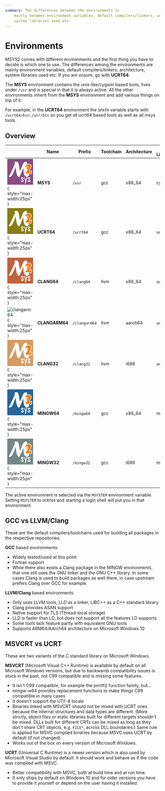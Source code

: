 ```yaml
---
summary: The differences between the environments is
    mainly between environment variables, default compilers/linkers, architecture,
    system libraries used etc.
---
```


# Environments

MSYS2 comes with different environments and the first thing you have
to decide is which one to use. The differences among the environments are
mainly environment variables, default compilers/linkers, architecture,
system libraries used etc. If you are unsure, go with **UCRT64**.

The **MSYS** environment contains the unix-like/cygwin based tools, lives under
`/usr` and is special in that it is always active. All the other environments
inherit from the **MSYS** environment and add various things on top of it.

For example, in the **UCRT64** environment the `$PATH` variable starts with
`/ucrt64/bin:/usr/bin` so you get all ucrt64 based tools as well as all msys
tools.

## Overview

|                                                          | Name           | Prefix        | Toolchain | Architecture | C Library | C++ Library |
|----------------------------------------------------------|----------------|---------------|-----------|--------------|-----------|-------------|
| ![msys](msys.png){: style="max-width:25px" }             | **MSYS**       | `/usr`        | gcc       | x86_64       | cygwin    | libstdc++   |
| ![ucrt64](ucrt64.png){: style="max-width:25px" }         | **UCRT64**     | `/ucrt64`     | gcc       | x86_64       | ucrt      | libstdc++   |
| ![clang64](clang64.png){: style="max-width:25px" }       | **CLANG64**    | `/clang64`    | llvm      | x86_64       | ucrt      | libc++      |
| ![clangarm64](clangarm64.png){: style="max-width:25px" } | **CLANGARM64** | `/clangarm64` | llvm      | aarch64      | ucrt      | libc++      |
| ![clang32](clang32.png){: style="max-width:25px" }       | **CLANG32**    | `/clang32`    | llvm      | i686         | ucrt      | libc++      |
| ![mingw64](mingw64.png){: style="max-width:25px" }       | **MINGW64**    | `/mingw64`    | gcc       | x86_64       | msvcrt    | libstdc++   |
| ![mingw32](mingw32.png){: style="max-width:25px" }       | **MINGW32**    | `/mingw32`    | gcc       | i686         | msvcrt    | libstdc++   |

The active environment is selected via the `MSYSTEM` environment variable.
Setting `MSYSTEM` to `UCRT64` and starting a login shell will put you in that
environment.

## GCC vs LLVM/Clang

These are the default compilers/toolchains used for building all packages in the
respective repositories.

**GCC** based environments:

* Widely tested/used at this point
* Fortran support
* While there also exists a Clang package in the MINGW environments, that one
  still uses the GNU linker and the GNU C++ library. In some cases Clang is used
  to build packages as well there, in case upstream prefers Clang over GCC for
  example.

**LLVM/Clang** based environments:

* Only uses LLVM tools, LLD as a linker, LIBC++ as a C++ standard library
* Clang provides ASAN support
* Native support for TLS (Thread-local storage)
* LLD is faster than LD, but does not support all the features LD supports
* Some tools lack feature parity with equivalent GNU tools
* Supports ARM64/AArch64 architecture on Microsoft Windows 10

## MSVCRT vs UCRT

These are two variants of the C standard library on Microsoft Windows.

**MSVCRT** (Microsoft Visual C++ Runtime) is available by default on all
Microsoft Windows versions, but due to backwards compatibility issues is
stuck in the past, not C99 compatible and is missing some features.

* It isn't C99 compatible, for example the printf() function family, but...
* mingw-w64 provides replacement functions to make things C99 compatible in many
  cases
* It doesn't support the UTF-8 locale
* Binaries linked with MSVCRT should not be mixed with UCRT ones because the
  internal structures and data types are different. (More strictly, object
  files or static libraries built for different targets shouldn't be mixed.
  DLLs built for different CRTs can be mixed as long as they don't share
  CRT objects, e.g. `FILE*`, across DLL boundaries.) Same rule is applied for
  MSVC compiled binaries because MSVC uses UCRT by default (if not changed).
* Works out of the box on every version of Microsoft Windows.

**UCRT** (Universal C Runtime) is a newer version which is also used by
Microsoft Visual Studio by default. It should work and behave as if the
code was compiled with MSVC.

* Better compatibility with MSVC, both at build time and at run time.
* It only ships by default on Windows 10 and for older versions you have to
  provide it yourself or depend on the user having it installed.
